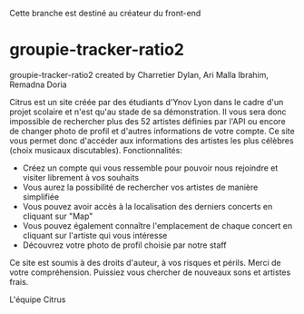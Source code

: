 
Cette branche est destiné au créateur du front-end
# groupie-tracker-ratio2
groupie-tracker-ratio2 created by Charretier Dylan, Ari Malla Ibrahim, Remadna Doria

Citrus est un site créée par des étudiants d'Ynov Lyon dans le cadre d'un projet scolaire et n'est qu'au stade de sa démonstration.
Il vous sera donc impossible de rechercher plus des 52 artistes définies par l'API ou encore de changer photo de profil et d'autres informations de votre compte.
Ce site vous permet donc d'accéder aux informations des artistes les plus célèbres (choix musicaux discutables).
Fonctionnalités:

  - Créez un compte qui vous ressemble pour pouvoir nous rejoindre et visiter librement à vos souhaits
  - Vous aurez la possibilité de rechercher vos artistes de manière simplifiée
  - Vous pouvez avoir accès à la localisation des derniers concerts en cliquant sur "Map"
  - Vous pouvez également connaître l'emplacement de chaque concert en cliquant sur l'artiste qui vous intéresse
  - Découvrez votre photo de profil choisie par notre staff
  
Ce site est soumis à des droits d'auteur, à vos risques et périls.
Merci de votre compréhension.
Puissiez vous chercher de nouveaux sons et artistes frais.


L'équipe Citrus
